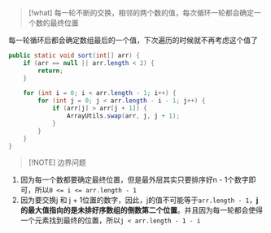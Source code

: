 
> [!what] 
> 每一轮不断的交换，相邻的两个数的值，每次循环一轮都会确定一个数的最终位置

每一轮循环后都会确定数组最后的一个值，下次遍历的时候就不再考虑这个值了
```java
public static void sort(int[] arr) {  
	if (arr == null || arr.length < 2) {  
		return;  
	}  
	  
	for (int i = 0; i < arr.length - 1; i++) {  
		for (int j = 0; j < arr.length - i - 1; j++) {  
			if (arr[j] > arr[j + 1]) {  
				ArrayUtils.swap(arr, j, j + 1);  
			}  
		}  
	}  
}
```



> [!NOTE] 边界问题

1. 因为每一个数都要确定最终位置，但是最外层其实只要排序好n - 1个数字即可，所以`0 <= i <= arr.length - 1`
2. 因为要交换j 和 j + 1位置的数字，因此，j的值不可能等于`arr.length - 1`，**j的最大值指向的是未排好序数组的倒数第二个位置**。并且因为每一轮都会使得一个元素找到最终的位置，所以`j < arr.length - 1 - i`
